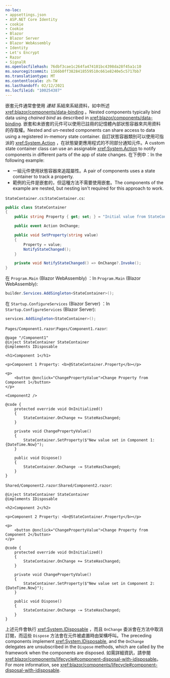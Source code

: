 ```yaml
---
no-loc:
- appsettings.json
- ASP.NET Core Identity
- cookie
- Cookie
- Blazor
- Blazor Server
- Blazor WebAssembly
- Identity
- Let's Encrypt
- Razor
- SignalR
ms.openlocfilehash: 76dbf3cae1c264fa474101bc4398da28f45a1c10
ms.sourcegitcommit: 1166b0ff3828418559510c661e8240e5c5717bb7
ms.translationtype: MT
ms.contentlocale: zh-TW
ms.lasthandoff: 02/12/2021
ms.locfileid: "100254387"
---
```

<span data-ttu-id="3937e-101">嵌套元件通常會使用 *連結* 系結來系結資料，如中所述 <xref:blazor/components/data-binding> 。</span><span class="sxs-lookup"><span data-stu-id="3937e-101">Nested components typically bind data using *chained bind* as described in <xref:blazor/components/data-binding>.</span></span> <span data-ttu-id="3937e-102">嵌套和未嵌套的元件可以使用已註冊的記憶體內部狀態容器來共用資料的存取權。</span><span class="sxs-lookup"><span data-stu-id="3937e-102">Nested and un-nested components can share access to data using a registered in-memory state container.</span></span> <span data-ttu-id="3937e-103">自訂狀態容器類別可以使用可指派的 <xref:System.Action> ，在狀態變更應用程式的不同部分通知元件。</span><span class="sxs-lookup"><span data-stu-id="3937e-103">A custom state container class can use an assignable <xref:System.Action> to notify components in different parts of the app of state changes.</span></span> <span data-ttu-id="3937e-104">在下例中︰</span><span class="sxs-lookup"><span data-stu-id="3937e-104">In the following example:</span></span>

* <span data-ttu-id="3937e-105">一組元件使用狀態容器來追蹤屬性。</span><span class="sxs-lookup"><span data-stu-id="3937e-105">A pair of components uses a state container to track a property.</span></span>
* <span data-ttu-id="3937e-106">範例的元件是嵌套的，但這種方法不需要使用嵌套。</span><span class="sxs-lookup"><span data-stu-id="3937e-106">The components of the example are nested, but nesting isn't required for this approach to work.</span></span>

<span data-ttu-id="3937e-107">`StateContainer.cs`:</span><span class="sxs-lookup"><span data-stu-id="3937e-107">`StateContainer.cs`:</span></span>

```csharp
public class StateContainer
{
    public string Property { get; set; } = "Initial value from StateContainer";

    public event Action OnChange;

    public void SetProperty(string value)
    {
        Property = value;
        NotifyStateChanged();
    }

    private void NotifyStateChanged() => OnChange?.Invoke();
}
```

<span data-ttu-id="3937e-108">在 `Program.Main` (Blazor WebAssembly) ：</span><span class="sxs-lookup"><span data-stu-id="3937e-108">In `Program.Main` (Blazor WebAssembly):</span></span>

```csharp
builder.Services.AddSingleton<StateContainer>();
```

<span data-ttu-id="3937e-109">在 `Startup.ConfigureServices` (Blazor Server) ：</span><span class="sxs-lookup"><span data-stu-id="3937e-109">In `Startup.ConfigureServices` (Blazor Server):</span></span>

```csharp
services.AddSingleton<StateContainer>();
```

<span data-ttu-id="3937e-110">`Pages/Component1.razor`:</span><span class="sxs-lookup"><span data-stu-id="3937e-110">`Pages/Component1.razor`:</span></span>

```razor
@page "/Component1"
@inject StateContainer StateContainer
@implements IDisposable

<h1>Component 1</h1>

<p>Component 1 Property: <b>@StateContainer.Property</b></p>

<p>
    <button @onclick="ChangePropertyValue">Change Property from Component 1</button>
</p>

<Component2 />

@code {
    protected override void OnInitialized()
    {
        StateContainer.OnChange += StateHasChanged;
    }

    private void ChangePropertyValue()
    {
        StateContainer.SetProperty($"New value set in Component 1: {DateTime.Now}");
    }

    public void Dispose()
    {
        StateContainer.OnChange -= StateHasChanged;
    }
}
```

<span data-ttu-id="3937e-111">`Shared/Component2.razor`:</span><span class="sxs-lookup"><span data-stu-id="3937e-111">`Shared/Component2.razor`:</span></span>

```razor
@inject StateContainer StateContainer
@implements IDisposable

<h2>Component 2</h2>

<p>Component 2 Property: <b>@StateContainer.Property</b></p>

<p>
    <button @onclick="ChangePropertyValue">Change Property from Component 2</button>
</p>

@code {
    protected override void OnInitialized()
    {
        StateContainer.OnChange += StateHasChanged;
    }

    private void ChangePropertyValue()
    {
        StateContainer.SetProperty($"New value set in Component 2: {DateTime.Now}");
    }

    public void Dispose()
    {
        StateContainer.OnChange -= StateHasChanged;
    }
}
```

<span data-ttu-id="3937e-112">上述元件會執行 <xref:System.IDisposable> ，而且 `OnChange` 委派會在方法中取消訂閱，而這些 `Dispose` 方法會在元件被處置時由架構呼叫。</span><span class="sxs-lookup"><span data-stu-id="3937e-112">The preceding components implement <xref:System.IDisposable>, and the `OnChange` delegates are unsubscribed in the `Dispose` methods, which are called by the framework when the components are disposed.</span></span> <span data-ttu-id="3937e-113">如需詳細資訊，請參閱<xref:blazor/components/lifecycle#component-disposal-with-idisposable>。</span><span class="sxs-lookup"><span data-stu-id="3937e-113">For more information, see <xref:blazor/components/lifecycle#component-disposal-with-idisposable>.</span></span>
